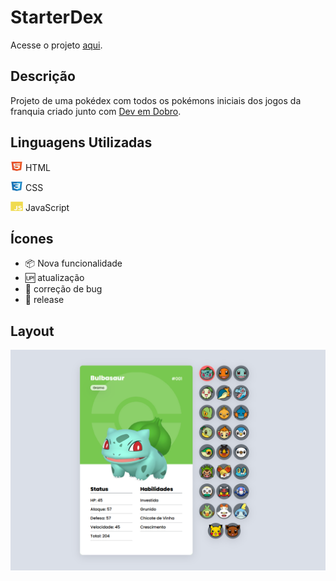 # StarterDex

<p>Acesse o projeto <a href="https://vomoura.github.io/StarterDex/">aqui</a>.</p>

## Descrição

<p>Projeto de uma pokédex com todos os pokémons iniciais dos jogos da franquia criado junto com <a href="https://www.youtube.com/c/DevemDobro">Dev em Dobro</a>.</p>


## Linguagens Utilizadas
  <p><img alt="HTML" height="15" width="20" src="https://raw.githubusercontent.com/devicons/devicon/master/icons/html5/html5-original.svg">  HTML</p>
  <p><img alt="CSS" height="15" width="20" src="https://raw.githubusercontent.com/devicons/devicon/master/icons/css3/css3-original.svg"> CSS</p>
  <p><img alt="Js" height="15" width="20" src="https://raw.githubusercontent.com/devicons/devicon/master/icons/javascript/javascript-plain.svg"> JavaScript<p/>


## Ícones
- :package: Nova funcionalidade
- :up: atualização
- :lady_beetle: correção de bug
- :checkered_flag: release

## Layout 
<img src="src/imagens/layout.png">
